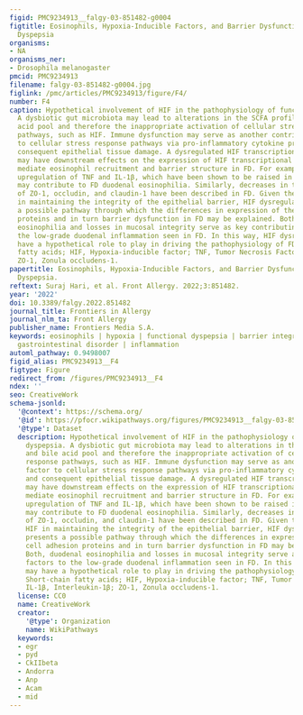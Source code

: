 ```yaml
---
figid: PMC9234913__falgy-03-851482-g0004
figtitle: Eosinophils, Hypoxia-Inducible Factors, and Barrier Dysfunction in Functional
  Dyspepsia
organisms:
- NA
organisms_ner:
- Drosophila melanogaster
pmcid: PMC9234913
filename: falgy-03-851482-g0004.jpg
figlink: /pmc/articles/PMC9234913/figure/F4/
number: F4
caption: Hypothetical involvement of HIF in the pathophysiology of functional dyspepsia.
  A dysbiotic gut microbiota may lead to alterations in the SCFA profile and bile
  acid pool and therefore the inappropriate activation of cellular stress response
  pathways, such as HIF. Immune dysfunction may serve as another contributing factor
  to cellular stress response pathways via pro-inflammatory cytokine production and
  consequent epithelial tissue damage. A dysregulated HIF transcriptional pathway
  may have downstream effects on the expression of HIF transcriptional targets that
  mediate eosinophil recruitment and barrier structure in FD. For example, HIF mediated
  upregulation of TNF and IL-1β, which have been shown to be raised in FD inflammation,
  may contribute to FD duodenal eosinophilia. Similarly, decreases in the expression
  of ZO-1, occludin, and claudin-1 have been described in FD. Given the role of HIF
  in maintaining the integrity of the epithelial barrier, HIF dysregulation presents
  a possible pathway through which the differences in expression of these cell adhesion
  proteins and in turn barrier dysfunction in FD may be explained. Both, duodenal
  eosinophilia and losses in mucosal integrity serve as key contributing factors to
  the low-grade duodenal inflammation seen in FD. In this way, HIF dysregulation may
  have a hypothetical role to play in driving the pathophysiology of FD. SCFAs, Short-chain
  fatty acids; HIF, Hypoxia-inducible factor; TNF, Tumor Necrosis Factor; IL-1β, Interleukin-1β;
  ZO-1, Zonula occludens-1.
papertitle: Eosinophils, Hypoxia-Inducible Factors, and Barrier Dysfunction in Functional
  Dyspepsia.
reftext: Suraj Hari, et al. Front Allergy. 2022;3:851482.
year: '2022'
doi: 10.3389/falgy.2022.851482
journal_title: Frontiers in Allergy
journal_nlm_ta: Front Allergy
publisher_name: Frontiers Media S.A.
keywords: eosinophils | hypoxia | functional dyspepsia | barrier integrity | functional
  gastrointestinal disorder | inflammation
automl_pathway: 0.9498007
figid_alias: PMC9234913__F4
figtype: Figure
redirect_from: /figures/PMC9234913__F4
ndex: ''
seo: CreativeWork
schema-jsonld:
  '@context': https://schema.org/
  '@id': https://pfocr.wikipathways.org/figures/PMC9234913__falgy-03-851482-g0004.html
  '@type': Dataset
  description: Hypothetical involvement of HIF in the pathophysiology of functional
    dyspepsia. A dysbiotic gut microbiota may lead to alterations in the SCFA profile
    and bile acid pool and therefore the inappropriate activation of cellular stress
    response pathways, such as HIF. Immune dysfunction may serve as another contributing
    factor to cellular stress response pathways via pro-inflammatory cytokine production
    and consequent epithelial tissue damage. A dysregulated HIF transcriptional pathway
    may have downstream effects on the expression of HIF transcriptional targets that
    mediate eosinophil recruitment and barrier structure in FD. For example, HIF mediated
    upregulation of TNF and IL-1β, which have been shown to be raised in FD inflammation,
    may contribute to FD duodenal eosinophilia. Similarly, decreases in the expression
    of ZO-1, occludin, and claudin-1 have been described in FD. Given the role of
    HIF in maintaining the integrity of the epithelial barrier, HIF dysregulation
    presents a possible pathway through which the differences in expression of these
    cell adhesion proteins and in turn barrier dysfunction in FD may be explained.
    Both, duodenal eosinophilia and losses in mucosal integrity serve as key contributing
    factors to the low-grade duodenal inflammation seen in FD. In this way, HIF dysregulation
    may have a hypothetical role to play in driving the pathophysiology of FD. SCFAs,
    Short-chain fatty acids; HIF, Hypoxia-inducible factor; TNF, Tumor Necrosis Factor;
    IL-1β, Interleukin-1β; ZO-1, Zonula occludens-1.
  license: CC0
  name: CreativeWork
  creator:
    '@type': Organization
    name: WikiPathways
  keywords:
  - egr
  - pyd
  - CkIIbeta
  - Andorra
  - Anp
  - Acam
  - mid
---
```

